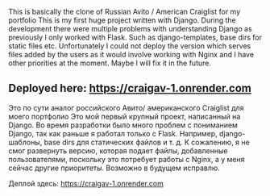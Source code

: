 This is basically the clone of Russian Avito / American Craiglist for my portfolio This is my first huge project written with Django. During the development there were multiple problems with understanding Django as previously I only worked with Flask. Such as django-templates, base dirs for static files etc. Unfortunately I could not deploy the version which serves files added by the users as it would involve working with Nginx and I have other priorities at the moment. Maybe I will fix it in the future.

Deployed here: https://craigav-1.onrender.com
----------------------------------------------------
Это по сути аналог российского Авито/ американского Craiglist для моего портфолио Это мой первый крупный проект, написанный на Django. Во время разработки было много проблем с пониманием Django, так как раньше я работал только с Flask. Например, django-шаблоны, base dirs для статических файлов и т. д. К сожалению, я не смог развернуть версию, которая подает файлы, добавленные пользователями, поскольку это потребует работы с Nginx, а у меня сейчас другие приоритеты. Возможно в будущем исправлю.

Деплой здесь: https://craigav-1.onrender.com
